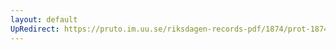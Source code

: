 ```yaml
---
layout: default
UpRedirect: https://pruto.im.uu.se/riksdagen-records-pdf/1874/prot-1874--fk--417/prot-1874--fk--417_000.pdf
---
```

